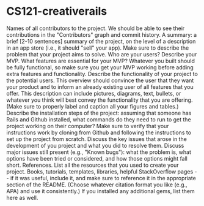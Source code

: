 # CS121-creativerails

Names of all contributors to the project. We should be able to see their contributions in the "Contributors" graph and commit history.
A summary: a brief [2-10 sentences] summary of the project, on the level of a description in an app store (i.e., it should "sell" your app). Make sure to describe the problem that your project aims to solve.
Who are your users?
Describe your MVP. What features are essential for your MVP? 
Whatever you built should be fully functional, so make sure you get your MVP working before adding extra features and functionality. 
Describe the functionality of your project to the potential users. 
This overview should convince the user that they want your product and to inform an already existing user of all features that you offer. This description can include pictures, diagrams, text, bullets, or whatever you think will best convey the functionality that you are offering. (Make sure to properly label and caption all your figures and tables.)
Describe the installation steps of the project: assuming that someone has Rails and Github installed, what commands do they need to run to get the project working on their computer? Make sure to verify that your instructions work by cloning from Github and following the instructions to set up the project from scratch.
Discuss the key issues that arose in the development of you project and what you did to resolve them.
Discuss major issues still present (e.g., "Known bugs"): what the problem is, what options have been tried or considered, and how those options might fall short.
References. List all the resources that you used to create your project. Books, tutorials, templates, libraries, helpful StackOverflow pages -- if it was useful, include it, and make sure to reference it in the appropriate section of the README. (Choose whatever citation format you like (e.g., APA) and use it consistently.)
If you installed any additional gems, list them here as well.
